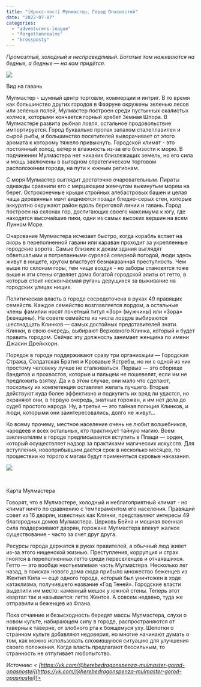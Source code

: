 ```yaml
---
title: "[Кросс-пост] Мулмастер, Город Опасностей"
date: "2022-07-07"
categories: 
  - "adventurers-league"
  - "forgottenrealms"
  - "krossposty"
---
```


_Промозглый, холодный и несправедливый. Богатые там наживаются на бедных, а бедные — на ком придётся._

![](https://cyborgsandmages.com/wp-content/uploads/2022/07/070722_1742_1.png)

Вид на гавань

Мулмастер - шумный центр торговли, коммерции и интриг. В то время как большинство других городов в Фаэруне окружены зеленью лесов или зеленых полей, Мулмастер построен среди пустынных скалистых холмов, которыми кончается горный хребет Земная Шпора. В Мулмастере развита рыбная ловля, остальное продовольствие импортируется. Город буквально пропах запахом сталеплавилен и сырой рыбы, и большинство посетителей выворачивает от этого аромата к которому тяжело привыкнуть. Городской климат - это постоянный холод, ветер и влажность из-за его близости к морю. В подчинении Мулмастера нет никаких близлежащих земель, но его сила и мощь заключены в выгодном стратегическом торговом расположении города, на пути к южным регионам.

С моря Мулмастер выглядит достаточно очаровательным. Пираты однажды сравнили его с мерцающим жемчугом выкинутым морем на берег. Остроконечные крыши стройных алебастровых башен и целая чаща деревянных мачт виднеются позади бледно-серых стен, которые аккуратно окружают район вдоль береговой линии и гавань. Город построен на склонах гор, достигающих своего максимума к югу, где находятся высочайшие пики, одни из самых высоких вершин на всем Лунном Море.

Очарование Мулмастера исчезает быстро, когда корабль встает на якорь в переполненной гавани или караван проходит за укрепленные городские ворота. Самые близкие к докам здания выглядят обветшалыми и потрепанными суровой северной погодой, люди здесь живут в нищете, кругом властвует безнаказанная преступность. Чем выше по склонам горы, тем чище воздух - но заборы становятся тоже выше и эти стены отделяет дома богатой городской элиты от гетто, в которых стоит нескончаемая ругань дерущихся за выживание на городских улицах нищих.

Политическая власть в городе сосредоточена в руках 49 правящих семейств. Каждое семейство возглавляется лордом, а остальные члены фамилии носят почетный титул «Зор» (мужчины) или «Зора» (женщины). На совете семейств из числа лордов выбираются шестнадцать Клинков — самых достойных представителей знати. Клинки, в свою очередь, выбирают Верховного Клинка, который и будет править городом. Сейчас эту должность занимает женщина по имени Джасин Дрейкхорн.

Порядок в городе поддерживают сразу три организации — Городская Стража, Солдатская Братия и Кровавые Ястребы, но ни с одной из них простому человеку лучше не сталкиваться. Первые — это сборище бандитов и прохвостов, которые и пальцем не пошевелят, если им не предложить взятку. Да и в этом случае, они мало что сделают, поскольку их компетенция оставляет желать лучшего. Вторые действуют куда более эффективно и подкупить их вряд ли удастся, но охраняют они, в первую очередь, знатных горожан, и им нет дела до судеб простого народа. Ну, а третьи — это тайная полиция Клинков, и люди, которыми они заинтересовались, долго не живут…

Ко всему прочему, местное население очень не любит волшебников, чародеев и всех остальных, кто практикует тайную магию. Всем заклинателям в городе предписывается вступить в Плащи — орден, который осуществляет надзор за практиками магических искусств. Для вступления, новоприбывшим дается срок в несколько месяцев, по прошествии ко торого к магам будут применяться суровые наказания.

![](https://cyborgsandmages.com/wp-content/uploads/2022/07/070722_1742_2.png)

   

Карта Мулмастера

Говорят, что в Мулмастере, холодный и неблагоприятный климат - но климат ничто по сравнению с темпераментом его населения. Правящий совет из 16 дворян, известных как Клинки, представляют интересы 49 благородных домов Мулмастера. Церковь Бейна и мощная военная сила поддерживают дворян, горожане Мулмастера влекут жалкое существование - часто за счет друг друга.

Ресурсы города держатся в руках правителей, а обычный люд живет из-за этого нищенской жизнью. Преступления, коррупция и страх гноятся в переполненных гетто среди переселенцев и отчаявшихся. Гетто — это вообще неотъемлемая часть Мулмастера. Несколько лет назад, в поисках нового дома сюда прибыло множество беженцев из Жентил Кипа — ещё одного города, который был уничтожен в ходе катаклизма, получившего название «Год Теней». Городские власти выделили им место: каменный мешок у южной стены. Теперь этот квартал так и называется: гетто Жентов. А совсем недавно, туда же отправили и беженцев из Флана.

Пока отчаяние и безысходность бередят массы Мулмастера, слухи о новом культе, набирающем силу в городе, распространяются от таверны к таверне, от злобного рта к боящемуся уху. Шепотки о странном культе добавляют недоверия, но многие начинают думать о том, как можно использовать сложившуюся ситуацию для улучшения своего положения. Когда власть предлагают бессильным, то странность не отпугивает любопытство. 

_Источник: < [https://vk.com/@herebedragonspenza-mulmaster-gorod-opasnostei](https://vk.com/@herebedragonspenza-mulmaster-gorod-opasnostei)\>_
